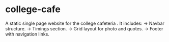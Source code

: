 # college-cafe

A static single page website for the college cafeteria . 
It includes:
-> Navbar structure.
-> Timings section. 
-> Grid layout for photo and quotes. 
-> Footer with navigation links.
